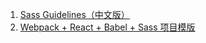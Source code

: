 1. [Sass Guidelines（中文版）](https://weekly.manong.io/bounce?url=http%3A%2F%2Fsass-guidelin.es%2Fzh%2F&aid=2339&nid=71)
1. [Webpack + React + Babel + Sass 项目模版](https://weekly.manong.io/bounce?url=https%3A%2F%2Fgithub.com%2FJ-F-Liu%2Fwebpack-react-boilerplate&aid=5144&nid=104)
